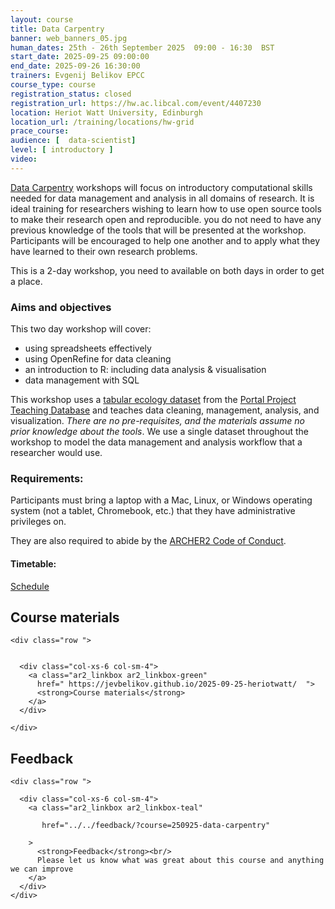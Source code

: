 ```yaml
---
layout: course
title: Data Carpentry
banner: web_banners_05.jpg 
human_dates: 25th - 26th September 2025  09:00 - 16:30  BST
start_date: 2025-09-25 09:00:00
end_date: 2025-09-26 16:30:00
trainers: Evgenij Belikov EPCC
course_type: course
registration_status: closed
registration_url: https://hw.ac.libcal.com/event/4407230
location: Heriot Watt University, Edinburgh 
location_url: /training/locations/hw-grid
prace_course: 
audience: [  data-scientist]
level: [ introductory ]
video: 
---
```



[Data Carpentry](https://datacarpentry.org/)  workshops will focus on introductory computational skills needed for data management and analysis in all domains of research. It is ideal training for researchers wishing to learn how to use open source tools to make their research open and reproducible. you do not need to have any previous knowledge of the tools that will be presented at the workshop. Participants will be encouraged to help one another and to apply what they have learned to their own research problems.

This is a 2-day workshop, you need to available on both days in order to get a place.

### Aims and objectives

This two day workshop will cover:

-    using spreadsheets effectively
-    using OpenRefine for data cleaning
-    an introduction to R: including data analysis & visualisation
-    data management with SQL


This workshop uses a [tabular ecology dataset](https://datacarpentry.github.io/ecology-workshop/data) from the [Portal Project Teaching Database](https://figshare.com/articles/Portal_Project_Teaching_Database/1314459) and teaches data cleaning, management, analysis, and visualization. *There are no pre-requisites, and the materials assume no prior knowledge about the tools*. We use a single dataset throughout the workshop to model the data management and analysis workflow that a researcher would use.


### Requirements:

Participants must bring a laptop with a Mac, Linux, or Windows operating system (not a tablet, Chromebook, etc.) that they have administrative privileges on.

They are also required to abide by the [ARCHER2  Code of Conduct](../../../about/policies/code-of-conduct.html). 


#### Timetable:




[Schedule](https://jevbelikov.github.io/2025-09-25-heriotwatt//#schedule)


<section id="service">




<h2><a name="materials">Course materials</a></h2>



    <div class="row ">	

 		
      <div class="col-xs-6 col-sm-4">
        <a class="ar2_linkbox ar2_linkbox-green" 
          href=" https://jevbelikov.github.io/2025-09-25-heriotwatt/  ">
          <strong>Course materials</strong>         
        </a>
      </div>

<!--
  
      <div class="col-xs-6 col-sm-4">
        <a class="ar2_linkbox ar2_linkbox-teal" 
          href="https://pad.archer2.ac.uk/p/250925-data-carpentry">
          <strong>Course Chat</strong>       
        </a>
      </div>
		
-->

 	</div>
		
		
				






<h2><a name="feedback">Feedback</a></h2>


    <div class="row ">	

      <div class="col-xs-6 col-sm-4">
        <a class="ar2_linkbox ar2_linkbox-teal" 

           href="../../feedback/?course=250925-data-carpentry" 

		>
          <strong>Feedback</strong><br/>
          Please let us know what was great about this course and anything we can improve
        </a>
      </div>
    </div>
		
	

 
</section>



